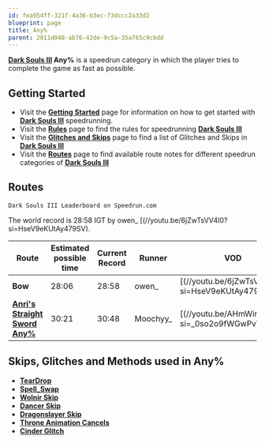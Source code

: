 ```yaml
---
id: fea954ff-321f-4a36-b3ec-73dccc2a33d2
blueprint: page
title: Any%
parent: 2011d048-ab76-42de-9c5a-35a765c9cbdd
---
```

**[Dark Souls III](/darksouls3) Any%** is a speedrun category in which the player tries to complete the game as fast as possible.

## Getting Started

- Visit the **[Getting Started](/darksouls3/getting-started)** page for information on how to get started with **[Dark Souls III](/darksouls3)** speedrunning.
- Visit the **[Rules](/darksouls3/rules)** page to find the rules for speedrunning **[Dark Souls III](/darksouls3)**
- Visit the **[Glitches and Skips](</Category:Glitch_(Dark_Souls_III)> 'Category:Glitch (Dark Souls III)')** page to find a list of Glitches and Skips in **[Dark Souls III](/darksouls3)**
- Visit the **[Routes](/darksouls3/routes)** page to find available route notes for different speedrun categories of **[Dark Souls III](/darksouls3)**

## Routes

`Dark Souls III Leaderboard on Speedrun.com`

The world record is 28:58 IGT by owen\_ [(//youtu.be/6jZwTsVV4I0?si=HseV9eKUtAy479SV).

| Route                                                                  | Estimated possible time | Current Record | Runner    | VOD                                                                                                                                       |
| ---------------------------------------------------------------------- | ----------------------- | -------------- | --------- | ----------------------------------------------------------------------------------------------------------------------------------------- |
| **Bow**                                                                | 28:06                   | 28:58          | owen\_    | [(//youtu.be/6jZwTsVV4I0?si=HseV9eKUtAy479SV) |
| **[Anri's Straight Sword Any%](/darksouls3/anris-straight-sword-any)** | 30:21                   | 30:48          | Moochyy\_ | [(//youtu.be/AHmWirLZg90?si=_0so2o9fWGwPvTui) |

## Skips, Glitches and Methods used in Any%

- **[TearDrop](/darksouls3/teardrop)**
- **[Spell_Swap](/darksouls3/spell-swap)**
- **[Wolnir Skip](/darksouls3/wolnir-skip)**
- **[Dancer Skip](/darksouls3/dancer-skip)**
- **[Dragonslayer Skip](/darksouls3/dragonslayer-skip)**
- **[Throne Animation Cancels](/darksouls3/throne-animation-cancels)**
- **[Cinder Glitch](/darksouls3/cinder-glitch)**
